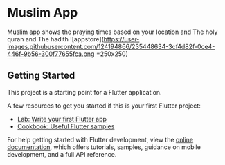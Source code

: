 # Muslim App 

Muslim app shows the praying times based on your location and The holy quran and The hadith
![appstore](https://user-images.githubusercontent.com/124194866/235448634-3cf4d82f-0ce4-446f-9b56-300f77655fca.png =250x250)


## Getting Started

This project is a starting point for a Flutter application.

A few resources to get you started if this is your first Flutter project:

- [Lab: Write your first Flutter app](https://docs.flutter.dev/get-started/codelab)
- [Cookbook: Useful Flutter samples](https://docs.flutter.dev/cookbook)

For help getting started with Flutter development, view the
[online documentation](https://docs.flutter.dev/), which offers tutorials,
samples, guidance on mobile development, and a full API reference.
